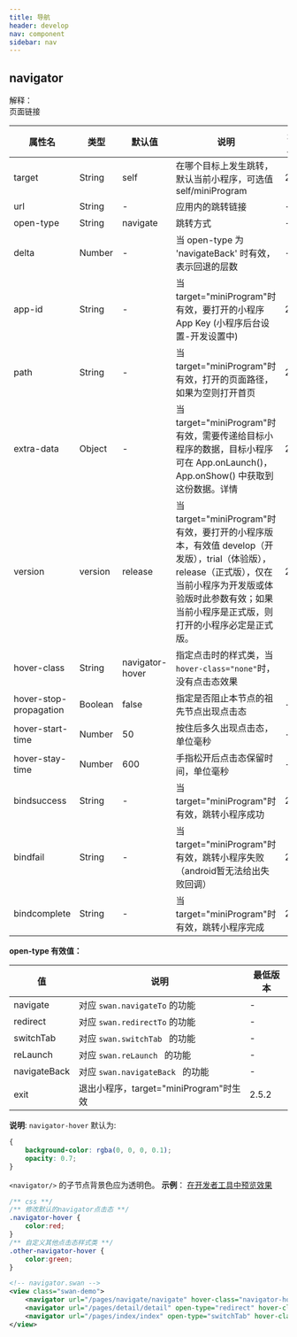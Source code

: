 ```yaml
---
title: 导航
header: develop
nav: component
sidebar: nav
---
```


## navigator
<div class="notice">解释： </div>页面链接
<div></div>

|属性名 |类型  |默认值  |说明|最低版本|
|---- | ---- | ---- |---- |---- |
|target|	String|	self|	在哪个目标上发生跳转，默认当前小程序，可选值self/miniProgram|2.5.2|
| url | String | - |应用内的跳转链接 |-|
|open-type | String  | navigate  |跳转方式|-|
|delta | Number |- |当 open-type 为 'navigateBack' 时有效，表示回退的层数|-|
|app-id|	String|-|		当target="miniProgram"时有效，要打开的小程序 App Key (小程序后台设置-开发设置中)|	2.5.2
|path|	String|-|		当target="miniProgram"时有效，打开的页面路径，如果为空则打开首页|	2.5.2|
|extra-data|	Object|-|		当target="miniProgram"时有效，需要传递给目标小程序的数据，目标小程序可在 App.onLaunch()，App.onShow() 中获取到这份数据。详情|	2.5.2|
|version|	version|	release|	当target="miniProgram"时有效，要打开的小程序版本，有效值 develop（开发版），trial（体验版），release（正式版），仅在当前小程序为开发版或体验版时此参数有效；如果当前小程序是正式版，则打开的小程序必定是正式版。|2.5.2|
|hover-class | String  |navigator-hover |指定点击时的样式类，当`hover-class="none"`时，没有点击态效果||
|hover-stop-propagation | Boolean  | false | 指定是否阻止本节点的祖先节点出现点击态|-|
|hover-start-time |Number | 50  | 按住后多久出现点击态，单位毫秒 |-|
|hover-stay-time |Number |600 |手指松开后点击态保留时间，单位毫秒|-|
|bindsuccess|	String|-|		当target="miniProgram"时有效，跳转小程序成功|	2.5.2|
|bindfail|	String|-|		当target="miniProgram"时有效，跳转小程序失败 （android暂无法给出失败回调）|	2.5.2|
|bindcomplete|	String|-|		当target="miniProgram"时有效，跳转小程序完成|	2.5.2|

**open-type 有效值：**

|值 |说明 |最低版本|
|--- |--- |--- |
| navigate | 对应 `swan.navigateTo` 的功能|-|
| redirect | 对应 `swan.redirectTo` 的功能|-|
| switchTab | 对应 `swan.switchTab ` 的功能|-|
| reLaunch | 对应 `swan.reLaunch ` 的功能|-|
| navigateBack | 对应 `swan.navigateBack ` 的功能|-|
|exit|	退出小程序，target="miniProgram"时生效|	2.5.2|


**说明**:
`navigator-hover` 默认为:
```css
{
	background-color: rgba(0, 0, 0, 0.1);
	opacity: 0.7;
}
```
`<navigator/>` 的子节点背景色应为透明色。
**示例**： 
<a href="swanide://fragment/76d030309d2763b5d1b2a03b9cc9c7be1548066522341" title="在开发者工具中预览效果" target="_blank">在开发者工具中预览效果</a>

```css
/** css **/
/** 修改默认的navigator点击态 **/
.navigator-hover {
	color:red;
}
/** 自定义其他点击态样式类 **/
.other-navigator-hover {
	color:green;
}

```

```xml
<!-- navigator.swan -->
<view class="swan-demo">
	<navigator url="/pages/navigate/navigate" hover-class="navigator-hover">跳转到新页面</navigator>
	<navigator url="/pages/detail/detail" open-type="redirect" hover-class="other-navigator-hover">在当前页打开</navigator>
	<navigator url="/pages/index/index" open-type="switchTab" hover-class="other-navigator-hover">切换 Tab</navigator>
</view>

```
